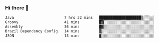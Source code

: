 ### Hi there 👋

<!--START_SECTION:waka-->

```txt
Java                       7 hrs 32 mins   ███████████████████▒░░░░░   76.67 %
Groovy                     41 mins         █▓░░░░░░░░░░░░░░░░░░░░░░░   07.00 %
Assembly                   36 mins         █▓░░░░░░░░░░░░░░░░░░░░░░░   06.16 %
Brazil Dependency Config   14 mins         ▓░░░░░░░░░░░░░░░░░░░░░░░░   02.47 %
JSON                       13 mins         ▓░░░░░░░░░░░░░░░░░░░░░░░░   02.31 %
```

<!--END_SECTION:waka-->

<!--
**jerry-shao/jerry-shao** is a ✨ _special_ ✨ repository because its `README.md` (this file) appears on your GitHub profile.

Here are some ideas to get you started:

- 🔭 I’m currently working on ...
- 🌱 I’m currently learning ...
- 👯 I’m looking to collaborate on ...
- 🤔 I’m looking for help with ...
- 💬 Ask me about ...
- 📫 How to reach me: ...
- 😄 Pronouns: ...
- ⚡ Fun fact: ...
-->
